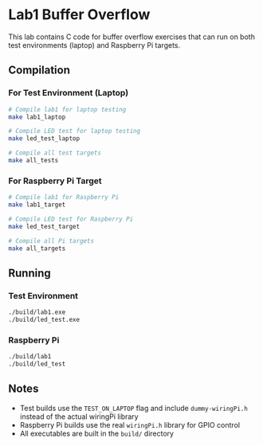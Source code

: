 # Lab1 Buffer Overflow

This lab contains C code for buffer overflow exercises that can run on both test environments (laptop) and Raspberry Pi targets.

## Compilation

### For Test Environment (Laptop)
```bash
# Compile lab1 for laptop testing
make lab1_laptop

# Compile LED test for laptop testing  
make led_test_laptop

# Compile all test targets
make all_tests
```

### For Raspberry Pi Target
```bash
# Compile lab1 for Raspberry Pi
make lab1_target

# Compile LED test for Raspberry Pi
make led_test_target

# Compile all Pi targets
make all_targets
```

## Running

### Test Environment
```bash
./build/lab1.exe
./build/led_test.exe
```

### Raspberry Pi
```bash
./build/lab1
./build/led_test
```

## Notes

- Test builds use the `TEST_ON_LAPTOP` flag and include `dummy-wiringPi.h` instead of the actual wiringPi library
- Raspberry Pi builds use the real `wiringPi.h` library for GPIO control
- All executables are built in the `build/` directory
